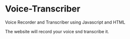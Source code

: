 # Voice-Transcriber
Voice Recorder and Transcriber using Javascript and HTML

The website will record your voice snd transcribe it.